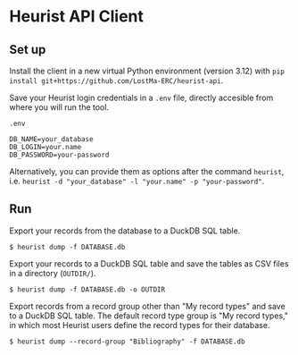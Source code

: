# Heurist API Client

## Set up

Install the client in a new virtual Python environment (version 3.12) with `pip install git+https://github.com/LostMa-ERC/heurist-api`.

Save your Heurist login credentials in a `.env` file, directly accesible from where you will run the tool.

`.env`
```
DB_NAME=your_database
DB_LOGIN=your.name
DB_PASSWORD=your-password
```

Alternatively, you can provide them as options after the command `heurist`, i.e. `heurist -d "your_database" -l "your.name" -p "your-password"`.

## Run

Export your records from the database to a DuckDB SQL table.

```shell
$ heurist dump -f DATABASE.db
```

Export your records to a DuckDB SQL table and save the tables as CSV files in a directory (`OUTDIR/`).

```shell
$ heurist dump -f DATABASE.db -o OUTDIR
```

Export records from a record group other than "My record types" and save to a DuckDB SQL table. The default record type group is "My record types," in which most Heurist users define the record types for their database.

```shell
$ heurist dump --record-group "Bibliography" -f DATABASE.db
```